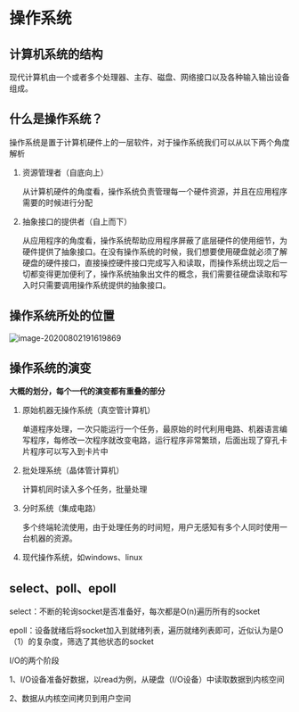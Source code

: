 # 操作系统

## 计算机系统的结构

现代计算机由一个或者多个处理器、主存、磁盘、网络接口以及各种输入输出设备组成。

## 什么是操作系统？

操作系统是置于计算机硬件上的一层软件，对于操作系统我们可以从以下两个角度解析

1. 资源管理者（自底向上）

   从计算机硬件的角度看，操作系统负责管理每一个硬件资源，并且在应用程序需要的时候进行分配

2. 抽象接口的提供者（自上而下）

   从应用程序的角度看，操作系统帮助应用程序屏蔽了底层硬件的使用细节，为硬件提供了抽象接口。在没有操作系统的时候，我们想要使用硬盘就必须了解硬盘的硬件接口，直接操控硬件接口完成写入和读取，而操作系统出现之后一切都变得更加便利了，操作系统抽象出文件的概念，我们需要往硬盘读取和写入时只需要调用操作系统提供的抽象接口。

## 操作系统所处的位置

![image-20200802191619869](https://lightforstar.oss-cn-shenzhen.aliyuncs.com/blog/image-20200802191619869.png)

## 操作系统的演变

**大概的划分，每个一代的演变都有重叠的部分**

1. 原始机器无操作系统（真空管计算机）

   单道程序处理，一次只能运行一个任务，最原始的时代利用电路、机器语言编写程序，每修改一次程序就改变电路，运行程序非常繁琐，后面出现了穿孔卡片程序可以写入到卡片中

2. 批处理系统（晶体管计算机）

   计算机同时读入多个任务，批量处理

3. 分时系统（集成电路）

   多个终端轮流使用，由于处理任务的时间短，用户无感知有多个人同时使用一台机器的资源。

4. 现代操作系统，如windows、linux

 

## select、poll、epoll

select：不断的轮询socket是否准备好，每次都是O(n)遍历所有的socket

epoll：设备就绪后将socket加入到就绪列表，遍历就绪列表即可，近似认为是O（1）的复杂度，筛选了其他状态的socket

I/O的两个阶段

1、I/O设备准备好数据，以read为例，从硬盘（I/O设备）中读取数据到内核空间

2、数据从内核空间拷贝到用户空间